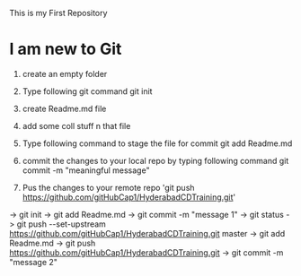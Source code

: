 This is my First Repository

# I am new to Git

1. create an empty folder
2. Type following git command git init

3. create Readme.md file
4. add some coll stuff n that file
5. Type following command to stage the file for commit git add Readme.md
6. commit the changes to your local repo by typing following command git commit -m "meaningful message"
7. Pus the changes to your remote repo 'git push https://github.com/gitHubCap1/HyderabadCDTraining.git'


-> git init
-> git add Readme.md
-> git commit -m "message 1"
-> git status
-> git push --set-upstream https://github.com/gitHubCap1/HyderabadCDTraining.git master
-> git add Readme.md
-> git push https://github.com/gitHubCap1/HyderabadCDTraining.git
-> git commit -m "message 2"